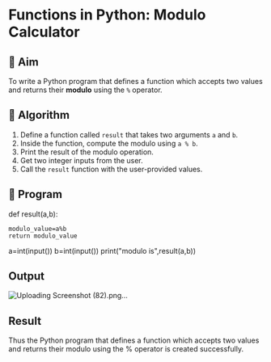 # Functions in Python: Modulo Calculator

## 🎯 Aim
To write a Python program that defines a function which accepts two values and returns their **modulo** using the `%` operator.

## 🧠 Algorithm
1. Define a function called `result` that takes two arguments `a` and `b`.
2. Inside the function, compute the modulo using `a % b`.
3. Print the result of the modulo operation.
4. Get two integer inputs from the user.
5. Call the `result` function with the user-provided values.

## 🧾 Program

def result(a,b):

    modulo_value=a%b
    return modulo_value
    
a=int(input())
b=int(input())
print("modulo is",result(a,b))

## Output
![Uploading Screenshot (82).png…]()



## Result
Thus the Python program that defines a function which accepts two values and returns their modulo using the % operator is created successfully.
